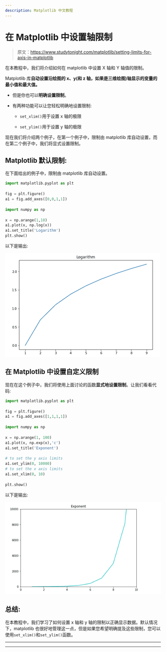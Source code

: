 ```yaml
---
description: Matplotlib 中文教程
---
```


# 在 Matplotlib 中设置轴限制

> 原文：<https://www.studytonight.com/matplotlib/setting-limits-for-axis-in-matplotlib>

在本教程中，我们将介绍如何在 matplotlib 中设置 X 轴和 Y 轴值的限制。

Matplotlib 库**自动设置沿绘图的 x、y(和 z 轴，如果是三维绘图)**轴显示的变量的最小值和最大值**。**

*   但是你也可以**明确设置限制**。

*   有两种功能可以让您轻松明确地设置限制:

    *   `set_xlim()`用于设置 x 轴的极限

    *   `set_ylim()`用于设置 y 轴的极限

现在我们将介绍两个例子，在第一个例子中，限制由 matplotlib 库自动设置，而在第二个例子中，我们将显式设置限制。

## Matplotlib 默认限制:

在下面给出的例子中，限制由 matplotlib 库自动设置。

```py
import matplotlib.pyplot as plt

fig = plt.figure()
a1 = fig.add_axes([0,0,1,1])

import numpy as np

x = np.arange(1,10)
a1.plot(x, np.log(x))
a1.set_title('Logarithm')
plt.show()
```

以下是输出:

![setting axis value limit in matplotlib](img/afb18d17f75ed7ef3bb3d47465582dee.png)

## 在 Matplotlib 中设置自定义限制

现在在这个例子中，我们将使用上面讨论的函数**显式地设置限制**。让我们看看代码:

```py
import matplotlib.pyplot as plt

fig = plt.figure()
a1 = fig.add_axes([1,1,1,1])

import numpy as np

x = np.arange(1, 100)
a1.plot(x, np.exp(x),'c')
a1.set_title('Exponent')

# to set the y axis limits
a1.set_ylim(0, 10000)
# to set the x axis limits
a1.set_xlim(0, 10)

plt.show()
```

以下是输出:

![setting axis value limit in matplotlib](img/24be4d6a899d9f5b4c0c04479aee02be.png)

## 总结:

在本教程中，我们学习了如何设置 x 轴和 y 轴的限制以正确显示数据。默认情况下，matplotlib 也很好地管理这一点，但是如果您希望明确提及这些限制，您可以使用`set_xlim()`和`set_ylim()`函数。

* * *

* * *